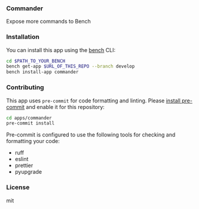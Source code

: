 ### Commander

Expose more commands to Bench

### Installation

You can install this app using the [bench](https://github.com/frappe/bench) CLI:

```bash
cd $PATH_TO_YOUR_BENCH
bench get-app $URL_OF_THIS_REPO --branch develop
bench install-app commander
```

### Contributing

This app uses `pre-commit` for code formatting and linting. Please [install pre-commit](https://pre-commit.com/#installation) and enable it for this repository:

```bash
cd apps/commander
pre-commit install
```

Pre-commit is configured to use the following tools for checking and formatting your code:

- ruff
- eslint
- prettier
- pyupgrade

### License

mit
